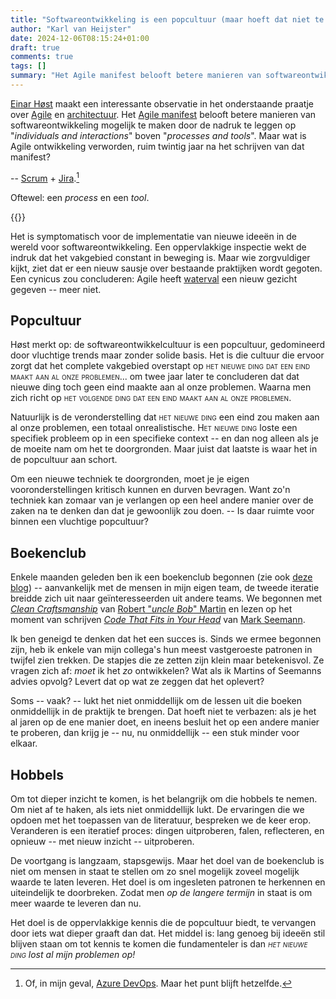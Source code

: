 ```yaml
---
title: "Softwareontwikkeling is een popcultuur (maar hoeft dat niet te zijn)"
author: "Karl van Heijster"
date: 2024-12-06T08:15:24+01:00
draft: true
comments: true
tags: []
summary: "Het Agile manifest belooft betere manieren van softwareontwikkeling mogelijk te maken door de nadruk te leggen op \"*individuals and interactions*\" boven \"*processes and tools*\". Maar wat is Agile ontwikkeling verworden, ruim twintig jaar na het schrijven van dat manifest? -- Scrum + Jira. Oftewel: een *process* en een *tool*."
---
```


[Einar Høst](https://einarwh.wordpress.com/) maakt een interessante observatie in het onderstaande praatje over [Agile](/tags/agile-ontwikkeling/ "Blogs met de tag 'agile ontwikkeling'") en [architectuur](/tags/software-architectuur/ "Blogs met de tag 'software architectuur'"). Het [Agile manifest](https://agilemanifesto.org/ "'Manifesto for Agile Software Development', Kent Beck et al.") belooft betere manieren van softwareontwikkeling mogelijk te maken door de nadruk te leggen op "*individuals and interactions*" boven "*processes and tools*". Maar wat is Agile ontwikkeling verworden, ruim twintig jaar na het schrijven van dat manifest?


-- [Scrum](/tags/scrum/ "Blogs met de tag 'scrum'") + [Jira](https://www.atlassian.com/nl/software/jira).[^1] 


Oftewel: een *process* en een *tool*.


{{<youtube id="eZKVxtbmtMI" title="Agile and Architecture: a meeting of the undead - Einar Høst - NDC Oslo 2024" >}}
<br>

Het is symptomatisch voor de implementatie van nieuwe ideeën in de wereld voor softwareontwikkeling. Een oppervlakkige inspectie wekt de indruk dat het vakgebied constant in beweging is. Maar wie zorgvuldiger kijkt, ziet dat er een nieuw sausje over bestaande praktijken wordt gegoten. Een cynicus zou concluderen: Agile heeft [waterval](/tags/waterval/ "Blogs met de tag 'waterval'") een nieuw gezicht gegeven -- meer niet.


## Popcultuur


Høst merkt op: de softwareontwikkelcultuur is een popcultuur, gedomineerd door vluchtige trends maar zonder solide basis. Het is die cultuur die ervoor zorgt dat het complete vakgebied overstapt op <span style="font-variant:small-caps;">het nieuwe ding dat een eind maakt aan al onze problemen</span>... om twee jaar later te concluderen dat dat nieuwe ding toch geen eind maakte aan al onze problemen. Waarna men zich richt op <span style="font-variant:small-caps;">het volgende ding dat een eind maakt aan al onze problemen</span>.


Natuurlijk is de veronderstelling dat <span style="font-variant:small-caps;">het nieuwe ding</span> een eind zou maken aan al onze problemen, een totaal onrealistische. <span style="font-variant:small-caps;">Het nieuwe ding</span> loste een specifiek probleem op in een specifieke context -- en dan nog alleen als je de moeite nam om het te doorgronden. Maar juist dat laatste is waar het in de popcultuur aan schort.


Om een nieuwe techniek te doorgronden, moet je je eigen vooronderstellingen kritisch kunnen en durven bevragen. Want zo'n techniek kan zomaar van je verlangen op een heel andere manier over de zaken na te denken dan dat je gewoonlijk zou doen. -- Is daar ruimte voor binnen een vluchtige popcultuur?


## Boekenclub


Enkele maanden geleden ben ik een boekenclub begonnen (zie ook [deze blog](/blog/24/08/een-goede-ontwikkelaar-begrijpt-eerst-het-probleem/ "'Een goede ontwikkelaar begrijpt eerst het probleem'")) -- aanvankelijk met de mensen in mijn eigen team, de tweede iteratie breidde zich uit naar geïnteresseerden uit andere teams. We begonnen met [*Clean Craftsmanship*](https://www.pearson.com/en-us/subject-catalog/p/clean-craftsmanship-disciplines-standards-and-ethics/P200000009529/9780136915713 "'Clean Craftsmanship: Disciplines, Standards, and Ethics' Robert C. Martin, Addison Wesley") van [Robert "*uncle Bob*" Martin](https://en.wikipedia.org/wiki/Robert_C._Martin) en lezen op het moment van schrijven [*Code That Fits in Your Head*](https://www.oreilly.com/library/view/code-that-fits/9780137464302/ "'Code That Fits in Your Head: Heuristics for Software Engineering', Mark Seemann, O'Reilly Media") van [Mark Seemann](https://blog.ploeh.dk/).


Ik ben geneigd te denken dat het een succes is. Sinds we ermee begonnen zijn, heb ik enkele van mijn collega's hun meest vastgeroeste patronen in twijfel zien trekken. De stapjes die ze zetten zijn klein maar betekenisvol. Ze vragen zich af: *moet* ik het *zo* ontwikkelen? Wat als ik Martins of Seemanns advies opvolg? Levert dat op wat ze zeggen dat het oplevert?


Soms -- vaak? -- lukt het niet onmiddellijk om de lessen uit die boeken onmiddellijk in de praktijk te brengen. Dat hoeft niet te verbazen: als je het al jaren op de ene manier doet, en ineens besluit het op een andere manier te proberen, dan krijg je -- nu, nu onmiddellijk -- een stuk minder voor elkaar.


## Hobbels


Om tot dieper inzicht te komen, is het belangrijk om die hobbels te nemen. Om niet af te haken, als iets niet onmiddellijk lukt. De ervaringen die we opdoen met het toepassen van de literatuur, bespreken we de keer erop. Veranderen is een iteratief proces: dingen uitproberen, falen, reflecteren, en opnieuw -- met nieuw inzicht -- uitproberen.


De voortgang is langzaam, stapsgewijs. Maar het doel van de boekenclub is niet om mensen in staat te stellen om zo snel mogelijk zoveel mogelijk waarde te laten leveren. Het doel is om ingesleten patronen te herkennen en uiteindelijk te doorbreken. Zodat men *op de langere termijn* in staat is om meer waarde te leveren dan nu. 


Het doel is de oppervlakkige kennis die de popcultuur biedt, te vervangen door iets wat dieper graaft dan dat. Het middel is: lang genoeg bij ideeën stil blijven staan om tot kennis te komen die fundamenteler is dan *<span style="font-variant:small-caps;">het nieuwe ding</span> lost al mijn problemen op!*


[^1]: Of, in mijn geval, [Azure DevOps](https://azure.microsoft.com/en-us/products/devops). Maar het punt blijft hetzelfde.